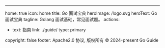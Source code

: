 ---
home: true
icon: home
title: Go 面试宝典
heroImage: /logo.svg
heroText: Go 面试宝典
tagline: Golang 面试基础，常见面试题。
actions:
  - text: 指南
    link: ./guide/
    type: primary


copyright: false
footer: Apache2.0 协议, 版权所有 © 2024-present Go Guide
